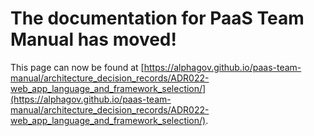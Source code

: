 
# The documentation for PaaS Team Manual has moved!
This page can now be found at [https://alphagov.github.io/paas-team-manual/architecture_decision_records/ADR022-web_app_language_and_framework_selection/](https://alphagov.github.io/paas-team-manual/architecture_decision_records/ADR022-web_app_language_and_framework_selection/).
